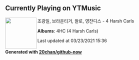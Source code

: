## Currently Playing on YTMusic

[<img align="left" width="100" src="https://lh3.googleusercontent.com/aMWbhFDOJSk_-RUJOzoNhTscInVX6okYQAAIM0BQo45l2NiNH6Zzgn3JEJsW2xjdu8wGnk4Z4cSUGME">](https://music.youtube.com/watch?v=vHKF_rxMAjA)

조광일, 브라운티거, 왈로, 영잔디스 - 4 Harsh Carls

**Albums**: 4HC (4 Harsh Carls)

Last updated at 03/23/2021 15:36

#### Generated with [20chan/github-now](https://github.com/20chan/github-now)


<!--
**20chan/20chan** is a ✨ _special_ ✨ repository because its `README.md` (this file) appears on your GitHub profile.

Here are some ideas to get you started:

- 🔭 I’m currently working on ...
- 🌱 I’m currently learning ...
- 👯 I’m looking to collaborate on ...
- 🤔 I’m looking for help with ...
- 💬 Ask me about ...
- 📫 How to reach me: ...
- 😄 Pronouns: ...
- ⚡ Fun fact: ...
-->
